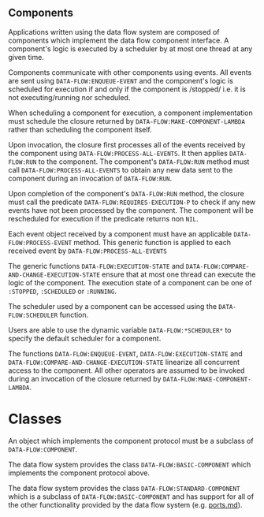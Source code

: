 Components
----------

Applications written using the data flow system are composed of
components which implement the data flow component interface. A
component's logic is executed by a scheduler by at most one thread at
any given time.

Components communicate with other components using events. All events
are sent using `DATA-FLOW:ENQUEUE-EVENT` and the component's logic is
scheduled for execution if and only if the component is /stopped/
i.e. it is not executing/running nor scheduled.

When scheduling a component for execution, a component implementation
must schedule the closure returned by
`DATA-FLOW:MAKE-COMPONENT-LAMBDA` rather than scheduling the component
itself.

Upon invocation, the closure first processes all of the events
received by the component using `DATA-FLOW:PROCESS-ALL-EVENTS`. It
then applies `DATA-FLOW:RUN` to the component. The component's
`DATA-FLOW:RUN` method must call `DATA-FLOW:PROCESS-ALL-EVENTS` to
obtain any new data sent to the component during an invocation of
`DATA-FLOW:RUN`.

Upon completion of the component's `DATA-FLOW:RUN` method, the closure
must call the predicate `DATA-FLOW:REQUIRES-EXECUTION-P` to check if
any new events have not been processed by the component. The component
will be rescheduled for execution if the predicate returns non `NIL`.

Each event object received by a component must have an applicable
`DATA-FLOW:PROCESS-EVENT` method. This generic function is applied to
each received event by `DATA-FLOW:PROCESS-ALL-EVENTS`

The generic functions `DATA-FLOW:EXECUTION-STATE` and
`DATA-FLOW:COMPARE-AND-CHANGE-EXECUTION-STATE` ensure that at most one
thread can execute the logic of the component. The execution state of
a component can be one of `:STOPPED`, `:SCHEDULED` or `:RUNNING`.

The scheduler used by a component can be accessed using the
`DATA-FLOW:SCHEDULER` function.

Users are able to use the dynamic variable `DATA-FLOW:*SCHEDULER*` to
specify the default scheduler for a component.

The functions `DATA-FLOW:ENQUEUE-EVENT`, `DATA-FLOW:EXECUTION-STATE`
and `DATA-FLOW:COMPARE-AND-CHANGE-EXECUTION-STATE` linearize all
concurrent access to the component. All other operators are assumed to
be invoked during an invocation of the closure returned by
`DATA-FLOW:MAKE-COMPONENT-LAMBDA`.

# Classes
An object which implements the component protocol must be a subclass
of `DATA-FLOW:COMPONENT`.

The data flow system provides the class `DATA-FLOW:BASIC-COMPONENT`
which implements the component protocol above.

The data flow system provides the class `DATA-FLOW:STANDARD-COMPONENT`
which is a subclass of `DATA-FLOW:BASIC-COMPONENT` and has support for
all of the other functionality provided by the data flow system
(e.g. [ports.md](ports)).
